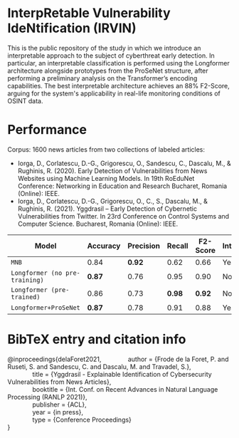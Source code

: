 # InterpRetable Vulnerability IdeNtification (IRVIN)

This is the public repository of the study in which we introduce an interpretable approach to the subject of cyberthreat early detection. In particular, an interpretable classification is performed using the Longformer architecture alongside prototypes from the ProSeNet structure, after performing a preliminary analysis on the Transformer’s encoding capabilities. The best interpretable architecture achieves an 88\% F2-Score, arguing for the system's applicability in real-life monitoring conditions of OSINT data.

# Performance

Corpus: 1600 news articles from two collections of labeled articles:
* Iorga, D., Corlatescu, D.-G., Grigorescu, O., Sandescu, C., Dascalu, M., & Rughinis, R. (2020). Early Detection of Vulnerabilities from News Websites using Machine Learning Models. In 19th RoEduNet Conference: Networking in Education and Research Bucharet, Romania (Online): IEEE.
* Iorga, D., Corlatescu, D.-G., Grigorescu, O., C., S., Dascalu, M., & Rughinis, R. (2021). Yggdrasil – Early Detection of Cybernetic Vulnerabilities from Twitter. In 23rd Conference on Control Systems and Computer Science. Bucharest, Romania (Online): IEEE.

| Model  | Accuracy | Precision | Recall | F2-Score | Interpretable |
|---| --- | --- | --- | --- | --- |
| `MNB` | 0.84 | **0.92** | 0.62 | 0.66 | Yes |
| `Longformer (no pre-training)` | **0.87** | 0.76 | 0.95 | 0.90 | No |
| `Longformer (pre-trained)` | 0.86 | 0.73 | **0.98** | **0.92** | No |
| `Longformer+ProSeNet` | **0.87** | 0.78 | 0.91 | 0.88 | Yes |

# BibTeX entry and citation info

@inproceedings{delaForet2021,
    author = {Frode de la Foret, P. and Ruseti, S. and Sandescu, C. and Dascalu, M. and Travadel, S.},  
    title = {Yggdrasil - Explainable Identification of Cybersecurity Vulnerabilities from News Articles},  
    booktitle = {Int. Conf. on Recent Advances in Natural Language Processing (RANLP 2021)},  
    publisher = {ACL},  
    year = {in press},  
    type = {Conference Proceedings}  
}
